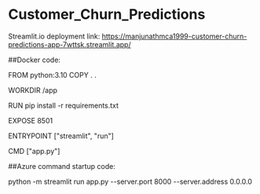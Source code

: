 # Customer_Churn_Predictions

Streamlit.io deployment link: https://manjunathmca1999-customer-churn-predictions-app-7wttsk.streamlit.app/

##Docker code:

FROM python:3.10
COPY . .

WORKDIR /app

RUN pip install -r requirements.txt

EXPOSE 8501

ENTRYPOINT ["streamlit", "run"]

CMD ["app.py"]


##Azure command startup code:

python -m streamlit run app.py --server.port 8000 --server.address 0.0.0.0
